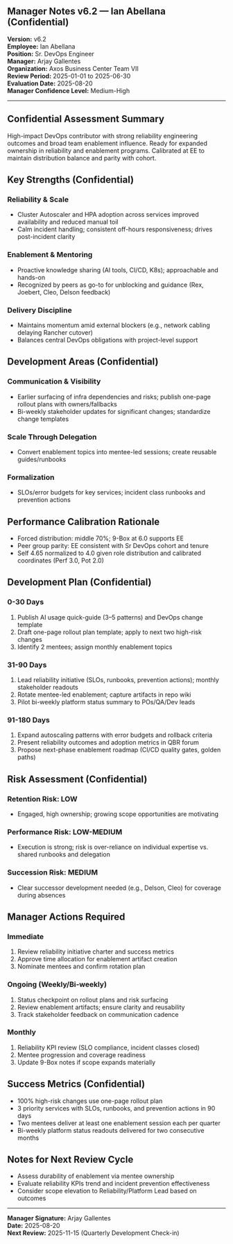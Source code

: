 ## Manager Notes v6.2 — Ian Abellana (Confidential)

**Version:** v6.2  
**Employee:** Ian Abellana  
**Position:** Sr. DevOps Engineer  
**Manager:** Arjay Gallentes  
**Organization:** Axos Business Center Team VII  
**Review Period:** 2025-01-01 to 2025-06-30  
**Evaluation Date:** 2025-08-20  
**Manager Confidence Level:** Medium-High

---

## Confidential Assessment Summary
High-impact DevOps contributor with strong reliability engineering outcomes and broad team enablement influence. Ready for expanded ownership in reliability and enablement programs. Calibrated at EE to maintain distribution balance and parity with cohort.

## Key Strengths (Confidential)

### Reliability & Scale
- Cluster Autoscaler and HPA adoption across services improved availability and reduced manual toil
- Calm incident handling; consistent off-hours responsiveness; drives post-incident clarity

### Enablement & Mentoring
- Proactive knowledge sharing (AI tools, CI/CD, K8s); approachable and hands-on
- Recognized by peers as go-to for unblocking and guidance (Rex, Joebert, Cleo, Delson feedback)

### Delivery Discipline
- Maintains momentum amid external blockers (e.g., network cabling delaying Rancher cutover)
- Balances central DevOps obligations with project-level support

## Development Areas (Confidential)

### Communication & Visibility
- Earlier surfacing of infra dependencies and risks; publish one-page rollout plans with owners/fallbacks
- Bi-weekly stakeholder updates for significant changes; standardize change templates

### Scale Through Delegation
- Convert enablement topics into mentee-led sessions; create reusable guides/runbooks

### Formalization
- SLOs/error budgets for key services; incident class runbooks and prevention actions

## Performance Calibration Rationale
- Forced distribution: middle 70%; 9-Box at 6.0 supports EE  
- Peer group parity: EE consistent with Sr DevOps cohort and tenure  
- Self 4.65 normalized to 4.0 given role distribution and calibrated coordinates (Perf 3.0, Pot 2.0)

## Development Plan (Confidential)

### 0-30 Days
1. Publish AI usage quick-guide (3–5 patterns) and DevOps change template
2. Draft one-page rollout plan template; apply to next two high-risk changes
3. Identify 2 mentees; assign monthly enablement topics

### 31-90 Days
1. Lead reliability initiative (SLOs, runbooks, prevention actions); monthly stakeholder readouts
2. Rotate mentee-led enablement; capture artifacts in repo wiki
3. Pilot bi-weekly platform status summary to POs/QA/Dev leads

### 91-180 Days
1. Expand autoscaling patterns with error budgets and rollback criteria  
2. Present reliability outcomes and adoption metrics in QBR forum  
3. Propose next-phase enablement roadmap (CI/CD quality gates, golden paths)

## Risk Assessment (Confidential)

### Retention Risk: LOW
- Engaged, high ownership; growing scope opportunities are motivating

### Performance Risk: LOW-MEDIUM
- Execution is strong; risk is over-reliance on individual expertise vs. shared runbooks and delegation

### Succession Risk: MEDIUM
- Clear successor development needed (e.g., Delson, Cleo) for coverage during absences

## Manager Actions Required

### Immediate
1. Review reliability initiative charter and success metrics  
2. Approve time allocation for enablement artifact creation  
3. Nominate mentees and confirm rotation plan

### Ongoing (Weekly/Bi-weekly)
1. Status checkpoint on rollout plans and risk surfacing  
2. Review enablement artifacts; ensure clarity and reusability  
3. Track stakeholder feedback on communication cadence

### Monthly
1. Reliability KPI review (SLO compliance, incident classes closed)  
2. Mentee progression and coverage readiness  
3. Update 9-Box notes if scope expands materially

## Success Metrics (Confidential)
- 100% high-risk changes use one-page rollout plan  
- 3 priority services with SLOs, runbooks, and prevention actions in 90 days  
- Two mentees deliver at least one enablement session each per quarter  
- Bi-weekly platform status readouts delivered for two consecutive months

## Notes for Next Review Cycle
- Assess durability of enablement via mentee ownership  
- Evaluate reliability KPIs trend and incident prevention effectiveness  
- Consider scope elevation to Reliability/Platform Lead based on outcomes

---

**Manager Signature:** Arjay Gallentes  
**Date:** 2025-08-20  
**Next Review:** 2025-11-15 (Quarterly Development Check-in)


